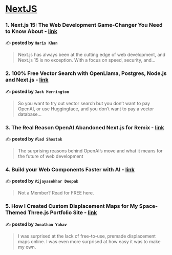 
<h1><a href=https://medium.com/tag/nextjs/recommended target="_blank" rel="noopener noreferrer">NextJS</a></h1>
<h3>1. Next.js 15: The Web Development Game-Changer You Need to Know About - <a href="https://medium.com/@harisk2922/next-js-15-the-web-development-game-changer-you-need-to-know-about-04a0db03aea3" target="_blank" rel="noopener noreferrer">link</a></h3>

✍️ **posted by `Haris Khan`**

<blockquote>Next.js has always been at the cutting edge of web development, and Next.js 15 is no exception. With a focus on speed, security, and…</blockquote>

<h3>2. 100% Free Vector Search with OpenLlama, Postgres, Node.js and Next.js - <a href="https://medium.com/javascript-in-plain-english/100-free-vector-search-with-openllama-postgres-nodejs-and-nextjs-e496856766f7" target="_blank" rel="noopener noreferrer">link</a></h3>

✍️ **posted by `Jack Herrington`**

<blockquote>So you want to try out vector search but you don’t want to pay OpenAI, or use Huggingface, and you don’t want to pay a vector database…</blockquote>

<h3>3. The Real Reason OpenAI Abandoned Next.js for Remix - <a href="https://medium.com/@ImpactInsider/the-real-reason-openai-abandoned-next-js-for-remix-a4b2622ee9b2" target="_blank" rel="noopener noreferrer">link</a></h3>

✍️ **posted by `Vlad Shostak`**

<blockquote>The surprising reasons behind OpenAI’s move and what it means for the future of web development</blockquote>

<h3>4. Build your Web Components Faster with AI - <a href="https://medium.com/@tarzzotech/build-your-web-components-faster-with-ai-4191292876b3" target="_blank" rel="noopener noreferrer">link</a></h3>

✍️ **posted by `Vijayasekhar Deepak`**

<blockquote>Not a Member? Read for FREE here.</blockquote>

<h3>5. How I Created Custom Displacement Maps for My Space-Themed Three.js Portfolio Site - <a href="https://medium.com/javascript-in-plain-english/how-i-created-custom-displacement-maps-for-my-space-themed-three-js-portfolio-site-642b52700941" target="_blank" rel="noopener noreferrer">link</a></h3>

✍️ **posted by `Jonathan Yahav`**

<blockquote>I was surprised at the lack of free-to-use, premade displacement maps online. I was even more surprised at how easy it was to make my own.</blockquote>

